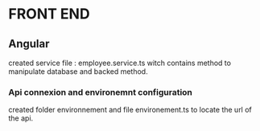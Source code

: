 # FRONT END
## Angular
created service file : employee.service.ts witch contains method to manipulate database and backed method. 


### Api connexion and environemnt configuration
created folder environnement and file environement.ts to locate the url of the api. 